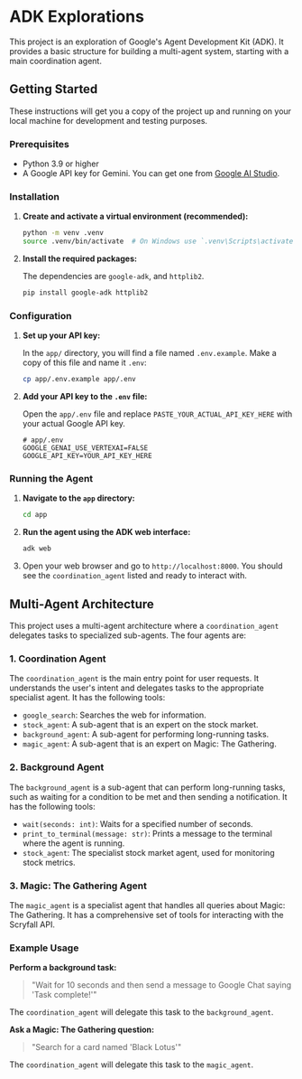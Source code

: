 # ADK Explorations

This project is an exploration of Google's Agent Development Kit (ADK). It provides a basic structure for building a multi-agent system, starting with a main coordination agent.

## Getting Started

These instructions will get you a copy of the project up and running on your local machine for development and testing purposes.

### Prerequisites

*   Python 3.9 or higher
*   A Google API key for Gemini. You can get one from [Google AI Studio](https://aistudio.google.com/apikey).

### Installation

1.  **Create and activate a virtual environment (recommended):**

    ```bash
    python -m venv .venv
    source .venv/bin/activate  # On Windows use `.venv\Scripts\activate`
    ```

2.  **Install the required packages:**

    The dependencies are `google-adk`, and `httplib2`.

    ```bash
    pip install google-adk httplib2
    ```

### Configuration

1.  **Set up your API key:**

    In the `app/` directory, you will find a file named `.env.example`. Make a copy of this file and name it `.env`:

    ```bash
    cp app/.env.example app/.env
    ```

2.  **Add your API key to the `.env` file:**

    Open the `app/.env` file and replace `PASTE_YOUR_ACTUAL_API_KEY_HERE` with your actual Google API key.

    ```
    # app/.env
    GOOGLE_GENAI_USE_VERTEXAI=FALSE
    GOOGLE_API_KEY=YOUR_API_KEY_HERE
    ```

### Running the Agent

1.  **Navigate to the `app` directory:**

    ```bash
    cd app
    ```

2.  **Run the agent using the ADK web interface:**

    ```bash
    adk web
    ```

3.  Open your web browser and go to `http://localhost:8000`. You should see the `coordination_agent` listed and ready to interact with.

## Multi-Agent Architecture

This project uses a multi-agent architecture where a `coordination_agent` delegates tasks to specialized sub-agents. The four agents are:

### 1. Coordination Agent
The `coordination_agent` is the main entry point for user requests. It understands the user's intent and delegates tasks to the appropriate specialist agent. It has the following tools:
*   `google_search`: Searches the web for information.
*   `stock_agent`: A sub-agent that is an expert on the stock market.
*   `background_agent`: A sub-agent for performing long-running tasks.
*   `magic_agent`: A sub-agent that is an expert on Magic: The Gathering.

### 2. Background Agent
The `background_agent` is a sub-agent that can perform long-running tasks, such as waiting for a condition to be met and then sending a notification. It has the following tools:
*   `wait(seconds: int)`: Waits for a specified number of seconds.
*   `print_to_terminal(message: str)`: Prints a message to the terminal where the agent is running.
*   `stock_agent`: The specialist stock market agent, used for monitoring stock metrics.

### 3. Magic: The Gathering Agent
The `magic_agent` is a specialist agent that handles all queries about Magic: The Gathering. It has a comprehensive set of tools for interacting with the Scryfall API.

### Example Usage

**Perform a background task:**
> "Wait for 10 seconds and then send a message to Google Chat saying 'Task complete!'"

The `coordination_agent` will delegate this task to the `background_agent`.

**Ask a Magic: The Gathering question:**
> "Search for a card named 'Black Lotus'"

The `coordination_agent` will delegate this task to the `magic_agent`.